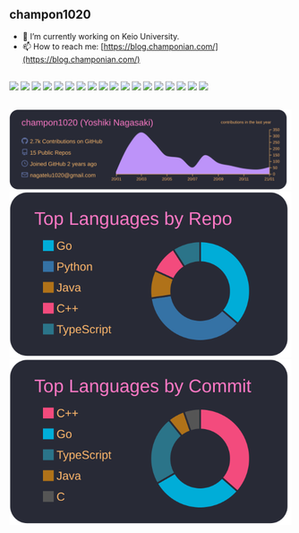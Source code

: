 ## champon1020

<!--
**champon1020/champon1020** is a ✨ _special_ ✨ repository because its `README.md` (this file) appears on your GitHub profile.

Here are some ideas to get you started:

- 🔭 I’m currently working on ...
- 🌱 I’m currently learning ...
- 👯 I’m looking to collaborate on ...
- 🤔 I’m looking for help with ...
- 💬 Ask me about ...
- 📫 How to reach me: ...
- 😄 Pronouns: ...
- ⚡ Fun fact: ...
-->

- 🔭 I’m currently working on Keio University.
- 📫 How to reach me: [https://blog.champonian.com/](https://blog.champonian.com/)

\
<img src="https://img.shields.io/badge/-Go-00add8?style=flat-square&logo=Go&logoColor=white"/>
<img src="https://img.shields.io/badge/-GNU Emacs-7f58b6?style=flat-square&logo=GNU%20Emacs&logoColor=white"/>
<img src="https://img.shields.io/badge/-Google Cloud-4285f4?style=flat-square&logo=Google%20Cloud&logoColor=white"/> 
<img src="https://img.shields.io/badge/-Docker-2496ed?style=flat-square&logo=Docker&logoColor=white"/>
<img src="https://img.shields.io/badge/-Kubernetes-326ce5?style=flat-square&logo=Kubernetes&logoColor=white"/>
<img src="https://img.shields.io/badge/-Python-3776ab?style=flat-square&logo=Python&logoColor=white"/>
<img src="https://img.shields.io/badge/-TypeScript-007acc?style=flat-square&logo=TypeScript&logoColor=white"/>
<img src="https://img.shields.io/badge/-JavaScript-f7df1e?style=flat-square&logo=JavaScript&logoColor=white"/>
<img src="https://img.shields.io/badge/-React-61dafb?style=flat-square&logo=React&logoColor=white"/>
<img src="https://img.shields.io/badge/-Vue.js-4fc08d?style=flat-square&logo=Vue.js&logoColor=white"/>
<img src="https://img.shields.io/badge/-C++-00599c?style=flat-square&logo=C%2B%2B&logoColor=white"/>
<img src="https://img.shields.io/badge/-C-a8b9cc?style=flat-square&logo=C&logoColor=white"/>
<img src="https://img.shields.io/badge/-Java-007396?style=flat-square&logo=Java&logoColor=white"/> 
<img src="https://img.shields.io/badge/-PyTorch-ee4c2c?style=flat-square&logo=PyTorch&logoColor=white"/>
<img src="https://img.shields.io/badge/-TensorFlow-ff6f00?style=flat-square&logo=TensorFlow&logoColor=white"/>
<img src="https://img.shields.io/badge/-MySQL-4479a1?style=flat-square&logo=MySQL&logoColor=white"/>
<img src="https://img.shields.io/badge/-Swagger-85ea2d?style=flat-square&logo=Swagger&logoColor=white"/>
<img src="https://img.shields.io/badge/-Ubuntu-e95420?style=flat-square&logo=Ubuntu&logoColor=white"/>


<!-- <img align="left" src="https://github-readme-stats.yiskw713.vercel.app/api?username=champon1020&hide=stars,issues,contribs&count_private=true&include_all_commits=true&show_icons=true&theme=monokai" /> 
<img src="https://github-readme-stats.yiskw713.vercel.app/api/top-langs/?username=champon1020&hide=assembly,scilab&layout=compact&theme=monokai&card_width=250" /> -->
\
[![](https://raw.githubusercontent.com/champon1020/champon1020/master/profile-summary-card-output/dracula/0-profile-details.svg)](https://github.com/vn7n24fzkq/github-profile-summary-cards)
[![](https://raw.githubusercontent.com/champon1020/champon1020/master/profile-summary-card-output/dracula/1-repos-per-language.svg)](https://github.com/vn7n24fzkq/github-profile-summary-cards)
[![](https://raw.githubusercontent.com/champon1020/champon1020/master/profile-summary-card-output/dracula/2-most-commit-language.svg)](https://github.com/vn7n24fzkq/github-profile-summary-cards)
